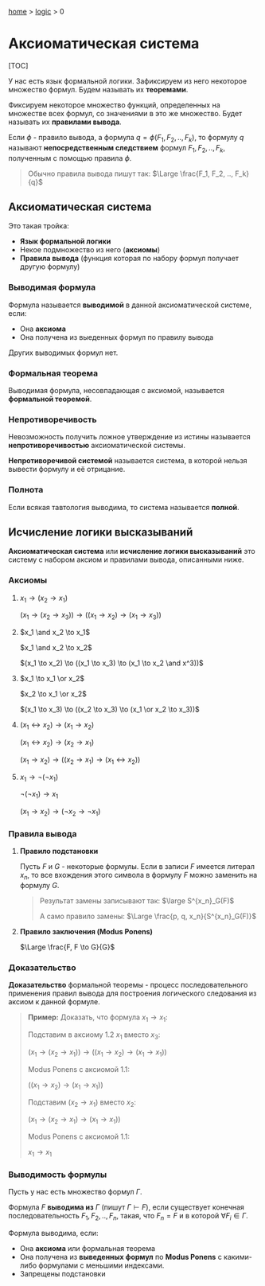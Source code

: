 [home](../../) > [logic](../) > 0

# Аксиоматическая система

[TOC]

У нас есть язык формальной логики. Зафиксируем из него некоторое множество формул. Будем называть их **теоремами**.

Фиксируем некоторое множество функций, определенных на множестве всех формул, со значениями в это же множество. Будет называть их **правилами вывода**.

Если $\phi$ - правило вывода, а формула $q = \phi(F_1, F_2, .., F_k)$, то формулу $q$ называют **непосредственным следствием** формул $F_1, F_2, .., F_k$, полученным с помощью правила $\phi$.

> Обычно правила вывода пишут так: $\Large \frac{F_1, F_2, .., F_k}{q}$

## Аксиоматическая система

Это такая тройка:

- **Язык формальной логики**
- Некое подмножество из него (**аксиомы**)
- **Правила вывода** (функция которая по набору формул получает другую формулу)



### Выводимая формула

Формула называется **выводимой** в данной аксиоматической системе, если:

- Она **аксиома**
- Она получена из выеденных формул по правилу вывода

Других выводимых формул нет.

### Формальная теорема

Выводимая формула, несовпадающая с аксиомой, называется **формальной теоремой**.

### Непротиворечивость

Невозможность получить ложное утверждение из истины называется **непротиворечивостью** аксиоматической системы.

**Непротиворечивой системой** называется система, в которой нельзя вывести формулу и её отрицание.

### Полнота

Если всякая тавтология выводима, то система называется **полной**.

## Исчисление логики высказываний

**Аксиоматическая система** или **исчисление логики высказываний** это систему с набором аксиом и правилами вывода, описанными ниже.

### Аксиомы

1. $x_1 \to (x_2 \to x_1)$

   $(x_1 \to (x_2 \to x_3)) \to ((x_1 \to x_2) \to (x_1 \to x_3))$

2. $x_1 \and x_2 \to x_1$

   $x_1 \and x_2 \to x_2$

   $(x_1 \to x_2) \to ((x_1 \to x_3) \to (x_1 \to x_2 \and x^3))$

3. $x_1 \to x_1 \or x_2$

   $x_2 \to x_1 \or x_2$

   $(x_1 \to x_3) \to ((x_2 \to x_3) \to (x_1 \or x_2 \to x_3))$

4. $(x_1 \leftrightarrow x_2) \to (x_1 \to x_2)$

   $(x_1 \leftrightarrow x_2) \to (x_2 \to x_1)$

   $(x_1 \to x_2) \to ((x_2 \to x_1) \to (x_1 \leftrightarrow x_2))$

5. $x_1 \to ¬(¬x_1)$

   $¬(¬x_1) \to x_1$

   $(x_1 \to x_2) \to (¬x_2 \to ¬x_1)$

### Правила вывода

1. **Правило подстановки**

   Пусть $F$ и $G$ - некоторые формулы. Если в записи $F$ имеется литерал $x_n$, то все вхождения этого символа в формулу $F$ можно заменить на формулу $G$.

   > Результат замены записывают так: $\large S^{x_n}_G(F)$
   >
   > А само правило замены: $\Large \frac{p, q, x_n}{S^{x_n}_G(F)}$

2. **Правило заключения (Modus Ponens)**

   $\Large \frac{F, F \to G}{G}$

### Доказательство

**Доказательство** формальной теоремы - процесс последовательного применения правил вывода для построения логического следования из аксиом к данной формуле.

> **Пример:** Доказать, что формула $x_1 \to x_1$:
>
> Подставим в аксиому 1.2 $x_1$ вместо $x_3$:
>
> $(x_1 \to (x_2 \to x_1)) \to ((x_1 \to x_2) \to (x_1 \to x_1))$
>
> Modus Ponens с аксиомой 1.1:
>
> $((x_1 \to x_2) \to (x_1 \to x_1))$
>
> Подставим $(x_2 \to x_1)$ вместо $x_2$:
>
> $(x_1 \to (x_2 \to x_1) \to (x_1 \to x_1))$
>
> Modus Ponens с аксиомой 1.1:
>
> $x_1 \to x_1$

### Выводимость формулы

Пусть у нас есть множество формул $\Gamma$.

Формула $F$ **выводима из** $\Gamma$ (пишут $\Gamma \vdash F$), если существует конечная последовательность $F_1, F_2, .., F_n$, такая, что $F_n = F$ и в которой $\forall F_i \in \Gamma$.

Формула выводима, если:

- Она **аксиома** или формальная теорема
- Она получена из **выведенных формул** по **Modus Ponens** с какими-либо формулами с меньшими индексами.
- Запрещены подстановки